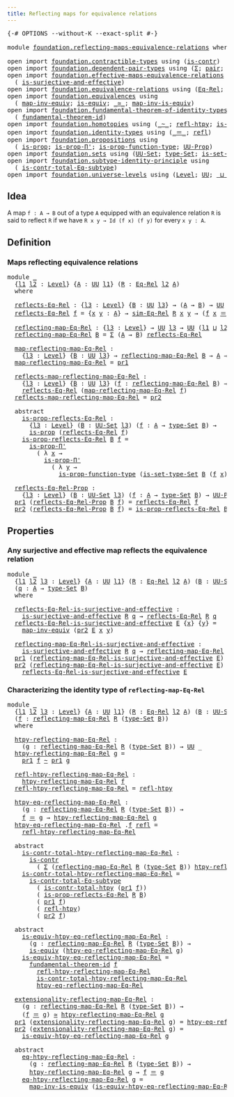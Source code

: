 ```yaml
---
title: Reflecting maps for equivalence relations
---
```


<pre class="Agda"><a id="67" class="Symbol">{-#</a> <a id="71" class="Keyword">OPTIONS</a> <a id="79" class="Pragma">--without-K</a> <a id="91" class="Pragma">--exact-split</a> <a id="105" class="Symbol">#-}</a>

<a id="110" class="Keyword">module</a> <a id="117" href="foundation.reflecting-maps-equivalence-relations.html" class="Module">foundation.reflecting-maps-equivalence-relations</a> <a id="166" class="Keyword">where</a>

<a id="173" class="Keyword">open</a> <a id="178" class="Keyword">import</a> <a id="185" href="foundation.contractible-types.html" class="Module">foundation.contractible-types</a> <a id="215" class="Keyword">using</a> <a id="221" class="Symbol">(</a><a id="222" href="foundation-core.contractible-types.html#1006" class="Function">is-contr</a><a id="230" class="Symbol">)</a>
<a id="232" class="Keyword">open</a> <a id="237" class="Keyword">import</a> <a id="244" href="foundation.dependent-pair-types.html" class="Module">foundation.dependent-pair-types</a> <a id="276" class="Keyword">using</a> <a id="282" class="Symbol">(</a><a id="283" href="foundation-core.dependent-pair-types.html#515" class="Record">Σ</a><a id="284" class="Symbol">;</a> <a id="286" href="foundation-core.dependent-pair-types.html#588" class="InductiveConstructor">pair</a><a id="290" class="Symbol">;</a> <a id="292" href="foundation-core.dependent-pair-types.html#605" class="Field">pr1</a><a id="295" class="Symbol">;</a> <a id="297" href="foundation-core.dependent-pair-types.html#617" class="Field">pr2</a><a id="300" class="Symbol">)</a>
<a id="302" class="Keyword">open</a> <a id="307" class="Keyword">import</a> <a id="314" href="foundation.effective-maps-equivalence-relations.html" class="Module">foundation.effective-maps-equivalence-relations</a> <a id="362" class="Keyword">using</a>
  <a id="370" class="Symbol">(</a> <a id="372" href="foundation.effective-maps-equivalence-relations.html#1174" class="Function">is-surjective-and-effective</a><a id="399" class="Symbol">)</a>
<a id="401" class="Keyword">open</a> <a id="406" class="Keyword">import</a> <a id="413" href="foundation.equivalence-relations.html" class="Module">foundation.equivalence-relations</a> <a id="446" class="Keyword">using</a> <a id="452" class="Symbol">(</a><a id="453" href="foundation.equivalence-relations.html#970" class="Function">Eq-Rel</a><a id="459" class="Symbol">;</a> <a id="461" href="foundation.equivalence-relations.html#1187" class="Function">sim-Eq-Rel</a><a id="471" class="Symbol">)</a>
<a id="473" class="Keyword">open</a> <a id="478" class="Keyword">import</a> <a id="485" href="foundation.equivalences.html" class="Module">foundation.equivalences</a> <a id="509" class="Keyword">using</a>
  <a id="517" class="Symbol">(</a> <a id="519" href="foundation-core.equivalences.html#5036" class="Function">map-inv-equiv</a><a id="532" class="Symbol">;</a> <a id="534" href="foundation-core.equivalences.html#1556" class="Function">is-equiv</a><a id="542" class="Symbol">;</a> <a id="544" href="foundation-core.equivalences.html#1621" class="Function Operator">_≃_</a><a id="547" class="Symbol">;</a> <a id="549" href="foundation-core.equivalences.html#4187" class="Function">map-inv-is-equiv</a><a id="565" class="Symbol">)</a>
<a id="567" class="Keyword">open</a> <a id="572" class="Keyword">import</a> <a id="579" href="foundation.fundamental-theorem-of-identity-types.html" class="Module">foundation.fundamental-theorem-of-identity-types</a> <a id="628" class="Keyword">using</a>
  <a id="636" class="Symbol">(</a> <a id="638" href="foundation-core.fundamental-theorem-of-identity-types.html#1904" class="Function">fundamental-theorem-id</a><a id="660" class="Symbol">)</a>
<a id="662" class="Keyword">open</a> <a id="667" class="Keyword">import</a> <a id="674" href="foundation.homotopies.html" class="Module">foundation.homotopies</a> <a id="696" class="Keyword">using</a> <a id="702" class="Symbol">(</a><a id="703" href="foundation-core.homotopies.html#627" class="Function Operator">_~_</a><a id="706" class="Symbol">;</a> <a id="708" href="foundation-core.homotopies.html#741" class="Function">refl-htpy</a><a id="717" class="Symbol">;</a> <a id="719" href="foundation.homotopies.html#3155" class="Function">is-contr-total-htpy</a><a id="738" class="Symbol">)</a>
<a id="740" class="Keyword">open</a> <a id="745" class="Keyword">import</a> <a id="752" href="foundation.identity-types.html" class="Module">foundation.identity-types</a> <a id="778" class="Keyword">using</a> <a id="784" class="Symbol">(</a><a id="785" href="foundation-core.identity-types.html#1865" class="Function Operator">_＝_</a><a id="788" class="Symbol">;</a> <a id="790" href="foundation-core.identity-types.html#1820" class="InductiveConstructor">refl</a><a id="794" class="Symbol">)</a>
<a id="796" class="Keyword">open</a> <a id="801" class="Keyword">import</a> <a id="808" href="foundation.propositions.html" class="Module">foundation.propositions</a> <a id="832" class="Keyword">using</a>
  <a id="840" class="Symbol">(</a> <a id="842" href="foundation-core.propositions.html#1309" class="Function">is-prop</a><a id="849" class="Symbol">;</a> <a id="851" href="foundation-core.propositions.html#6919" class="Function">is-prop-Π&#39;</a><a id="861" class="Symbol">;</a> <a id="863" href="foundation-core.propositions.html#7833" class="Function">is-prop-function-type</a><a id="884" class="Symbol">;</a> <a id="886" href="foundation-core.propositions.html#1393" class="Function">UU-Prop</a><a id="893" class="Symbol">)</a>
<a id="895" class="Keyword">open</a> <a id="900" class="Keyword">import</a> <a id="907" href="foundation.sets.html" class="Module">foundation.sets</a> <a id="923" class="Keyword">using</a> <a id="929" class="Symbol">(</a><a id="930" href="foundation-core.sets.html#1190" class="Function">UU-Set</a><a id="936" class="Symbol">;</a> <a id="938" href="foundation-core.sets.html#1304" class="Function">type-Set</a><a id="946" class="Symbol">;</a> <a id="948" href="foundation-core.sets.html#1355" class="Function">is-set-type-Set</a><a id="963" class="Symbol">)</a>
<a id="965" class="Keyword">open</a> <a id="970" class="Keyword">import</a> <a id="977" href="foundation.subtype-identity-principle.html" class="Module">foundation.subtype-identity-principle</a> <a id="1015" class="Keyword">using</a>
  <a id="1023" class="Symbol">(</a> <a id="1025" href="foundation-core.subtype-identity-principle.html#1586" class="Function">is-contr-total-Eq-subtype</a><a id="1050" class="Symbol">)</a>
<a id="1052" class="Keyword">open</a> <a id="1057" class="Keyword">import</a> <a id="1064" href="foundation.universe-levels.html" class="Module">foundation.universe-levels</a> <a id="1091" class="Keyword">using</a> <a id="1097" class="Symbol">(</a><a id="1098" href="Agda.Primitive.html#597" class="Postulate">Level</a><a id="1103" class="Symbol">;</a> <a id="1105" href="foundation-core.universe-levels.html#235" class="Primitive">UU</a><a id="1107" class="Symbol">;</a> <a id="1109" href="Agda.Primitive.html#810" class="Primitive Operator">_⊔_</a><a id="1112" class="Symbol">;</a> <a id="1114" href="Agda.Primitive.html#780" class="Primitive">lsuc</a><a id="1118" class="Symbol">)</a>
</pre>
## Idea

A map `f : A → B` out of a type `A` equipped with an equivalence relation `R` is said to reflect `R` if we have `R x y → Id (f x) (f y)` for every `x y : A`.

## Definition

### Maps reflecting equivalence relations

<pre class="Agda"><a id="1359" class="Keyword">module</a> <a id="1366" href="foundation.reflecting-maps-equivalence-relations.html#1366" class="Module">_</a>
  <a id="1370" class="Symbol">{</a><a id="1371" href="foundation.reflecting-maps-equivalence-relations.html#1371" class="Bound">l1</a> <a id="1374" href="foundation.reflecting-maps-equivalence-relations.html#1374" class="Bound">l2</a> <a id="1377" class="Symbol">:</a> <a id="1379" href="Agda.Primitive.html#597" class="Postulate">Level</a><a id="1384" class="Symbol">}</a> <a id="1386" class="Symbol">{</a><a id="1387" href="foundation.reflecting-maps-equivalence-relations.html#1387" class="Bound">A</a> <a id="1389" class="Symbol">:</a> <a id="1391" href="foundation-core.universe-levels.html#235" class="Primitive">UU</a> <a id="1394" href="foundation.reflecting-maps-equivalence-relations.html#1371" class="Bound">l1</a><a id="1396" class="Symbol">}</a> <a id="1398" class="Symbol">(</a><a id="1399" href="foundation.reflecting-maps-equivalence-relations.html#1399" class="Bound">R</a> <a id="1401" class="Symbol">:</a> <a id="1403" href="foundation.equivalence-relations.html#970" class="Function">Eq-Rel</a> <a id="1410" href="foundation.reflecting-maps-equivalence-relations.html#1374" class="Bound">l2</a> <a id="1413" href="foundation.reflecting-maps-equivalence-relations.html#1387" class="Bound">A</a><a id="1414" class="Symbol">)</a>
  <a id="1418" class="Keyword">where</a>
  
  <a id="1429" href="foundation.reflecting-maps-equivalence-relations.html#1429" class="Function">reflects-Eq-Rel</a> <a id="1445" class="Symbol">:</a> <a id="1447" class="Symbol">{</a><a id="1448" href="foundation.reflecting-maps-equivalence-relations.html#1448" class="Bound">l3</a> <a id="1451" class="Symbol">:</a> <a id="1453" href="Agda.Primitive.html#597" class="Postulate">Level</a><a id="1458" class="Symbol">}</a> <a id="1460" class="Symbol">{</a><a id="1461" href="foundation.reflecting-maps-equivalence-relations.html#1461" class="Bound">B</a> <a id="1463" class="Symbol">:</a> <a id="1465" href="foundation-core.universe-levels.html#235" class="Primitive">UU</a> <a id="1468" href="foundation.reflecting-maps-equivalence-relations.html#1448" class="Bound">l3</a><a id="1470" class="Symbol">}</a> <a id="1472" class="Symbol">→</a> <a id="1474" class="Symbol">(</a><a id="1475" href="foundation.reflecting-maps-equivalence-relations.html#1387" class="Bound">A</a> <a id="1477" class="Symbol">→</a> <a id="1479" href="foundation.reflecting-maps-equivalence-relations.html#1461" class="Bound">B</a><a id="1480" class="Symbol">)</a> <a id="1482" class="Symbol">→</a> <a id="1484" href="foundation-core.universe-levels.html#235" class="Primitive">UU</a> <a id="1487" class="Symbol">(</a><a id="1488" href="foundation.reflecting-maps-equivalence-relations.html#1371" class="Bound">l1</a> <a id="1491" href="Agda.Primitive.html#810" class="Primitive Operator">⊔</a> <a id="1493" class="Symbol">(</a><a id="1494" href="foundation.reflecting-maps-equivalence-relations.html#1374" class="Bound">l2</a> <a id="1497" href="Agda.Primitive.html#810" class="Primitive Operator">⊔</a> <a id="1499" href="foundation.reflecting-maps-equivalence-relations.html#1448" class="Bound">l3</a><a id="1501" class="Symbol">))</a>
  <a id="1506" href="foundation.reflecting-maps-equivalence-relations.html#1429" class="Function">reflects-Eq-Rel</a> <a id="1522" href="foundation.reflecting-maps-equivalence-relations.html#1522" class="Bound">f</a> <a id="1524" class="Symbol">=</a> <a id="1526" class="Symbol">{</a><a id="1527" href="foundation.reflecting-maps-equivalence-relations.html#1527" class="Bound">x</a> <a id="1529" href="foundation.reflecting-maps-equivalence-relations.html#1529" class="Bound">y</a> <a id="1531" class="Symbol">:</a> <a id="1533" href="foundation.reflecting-maps-equivalence-relations.html#1387" class="Bound">A</a><a id="1534" class="Symbol">}</a> <a id="1536" class="Symbol">→</a> <a id="1538" href="foundation.equivalence-relations.html#1187" class="Function">sim-Eq-Rel</a> <a id="1549" href="foundation.reflecting-maps-equivalence-relations.html#1399" class="Bound">R</a> <a id="1551" href="foundation.reflecting-maps-equivalence-relations.html#1527" class="Bound">x</a> <a id="1553" href="foundation.reflecting-maps-equivalence-relations.html#1529" class="Bound">y</a> <a id="1555" class="Symbol">→</a> <a id="1557" class="Symbol">(</a><a id="1558" href="foundation.reflecting-maps-equivalence-relations.html#1522" class="Bound">f</a> <a id="1560" href="foundation.reflecting-maps-equivalence-relations.html#1527" class="Bound">x</a> <a id="1562" href="foundation-core.identity-types.html#1865" class="Function Operator">＝</a> <a id="1564" href="foundation.reflecting-maps-equivalence-relations.html#1522" class="Bound">f</a> <a id="1566" href="foundation.reflecting-maps-equivalence-relations.html#1529" class="Bound">y</a><a id="1567" class="Symbol">)</a>
  
  <a id="1574" href="foundation.reflecting-maps-equivalence-relations.html#1574" class="Function">reflecting-map-Eq-Rel</a> <a id="1596" class="Symbol">:</a> <a id="1598" class="Symbol">{</a><a id="1599" href="foundation.reflecting-maps-equivalence-relations.html#1599" class="Bound">l3</a> <a id="1602" class="Symbol">:</a> <a id="1604" href="Agda.Primitive.html#597" class="Postulate">Level</a><a id="1609" class="Symbol">}</a> <a id="1611" class="Symbol">→</a> <a id="1613" href="foundation-core.universe-levels.html#235" class="Primitive">UU</a> <a id="1616" href="foundation.reflecting-maps-equivalence-relations.html#1599" class="Bound">l3</a> <a id="1619" class="Symbol">→</a> <a id="1621" href="foundation-core.universe-levels.html#235" class="Primitive">UU</a> <a id="1624" class="Symbol">(</a><a id="1625" href="foundation.reflecting-maps-equivalence-relations.html#1371" class="Bound">l1</a> <a id="1628" href="Agda.Primitive.html#810" class="Primitive Operator">⊔</a> <a id="1630" href="foundation.reflecting-maps-equivalence-relations.html#1374" class="Bound">l2</a> <a id="1633" href="Agda.Primitive.html#810" class="Primitive Operator">⊔</a> <a id="1635" href="foundation.reflecting-maps-equivalence-relations.html#1599" class="Bound">l3</a><a id="1637" class="Symbol">)</a>
  <a id="1641" href="foundation.reflecting-maps-equivalence-relations.html#1574" class="Function">reflecting-map-Eq-Rel</a> <a id="1663" href="foundation.reflecting-maps-equivalence-relations.html#1663" class="Bound">B</a> <a id="1665" class="Symbol">=</a> <a id="1667" href="foundation-core.dependent-pair-types.html#515" class="Record">Σ</a> <a id="1669" class="Symbol">(</a><a id="1670" href="foundation.reflecting-maps-equivalence-relations.html#1387" class="Bound">A</a> <a id="1672" class="Symbol">→</a> <a id="1674" href="foundation.reflecting-maps-equivalence-relations.html#1663" class="Bound">B</a><a id="1675" class="Symbol">)</a> <a id="1677" href="foundation.reflecting-maps-equivalence-relations.html#1429" class="Function">reflects-Eq-Rel</a>

  <a id="1696" href="foundation.reflecting-maps-equivalence-relations.html#1696" class="Function">map-reflecting-map-Eq-Rel</a> <a id="1722" class="Symbol">:</a>
    <a id="1728" class="Symbol">{</a><a id="1729" href="foundation.reflecting-maps-equivalence-relations.html#1729" class="Bound">l3</a> <a id="1732" class="Symbol">:</a> <a id="1734" href="Agda.Primitive.html#597" class="Postulate">Level</a><a id="1739" class="Symbol">}</a> <a id="1741" class="Symbol">{</a><a id="1742" href="foundation.reflecting-maps-equivalence-relations.html#1742" class="Bound">B</a> <a id="1744" class="Symbol">:</a> <a id="1746" href="foundation-core.universe-levels.html#235" class="Primitive">UU</a> <a id="1749" href="foundation.reflecting-maps-equivalence-relations.html#1729" class="Bound">l3</a><a id="1751" class="Symbol">}</a> <a id="1753" class="Symbol">→</a> <a id="1755" href="foundation.reflecting-maps-equivalence-relations.html#1574" class="Function">reflecting-map-Eq-Rel</a> <a id="1777" href="foundation.reflecting-maps-equivalence-relations.html#1742" class="Bound">B</a> <a id="1779" class="Symbol">→</a> <a id="1781" href="foundation.reflecting-maps-equivalence-relations.html#1387" class="Bound">A</a> <a id="1783" class="Symbol">→</a> <a id="1785" href="foundation.reflecting-maps-equivalence-relations.html#1742" class="Bound">B</a>
  <a id="1789" href="foundation.reflecting-maps-equivalence-relations.html#1696" class="Function">map-reflecting-map-Eq-Rel</a> <a id="1815" class="Symbol">=</a> <a id="1817" href="foundation-core.dependent-pair-types.html#605" class="Field">pr1</a>

  <a id="1824" href="foundation.reflecting-maps-equivalence-relations.html#1824" class="Function">reflects-map-reflecting-map-Eq-Rel</a> <a id="1859" class="Symbol">:</a>
    <a id="1865" class="Symbol">{</a><a id="1866" href="foundation.reflecting-maps-equivalence-relations.html#1866" class="Bound">l3</a> <a id="1869" class="Symbol">:</a> <a id="1871" href="Agda.Primitive.html#597" class="Postulate">Level</a><a id="1876" class="Symbol">}</a> <a id="1878" class="Symbol">{</a><a id="1879" href="foundation.reflecting-maps-equivalence-relations.html#1879" class="Bound">B</a> <a id="1881" class="Symbol">:</a> <a id="1883" href="foundation-core.universe-levels.html#235" class="Primitive">UU</a> <a id="1886" href="foundation.reflecting-maps-equivalence-relations.html#1866" class="Bound">l3</a><a id="1888" class="Symbol">}</a> <a id="1890" class="Symbol">(</a><a id="1891" href="foundation.reflecting-maps-equivalence-relations.html#1891" class="Bound">f</a> <a id="1893" class="Symbol">:</a> <a id="1895" href="foundation.reflecting-maps-equivalence-relations.html#1574" class="Function">reflecting-map-Eq-Rel</a> <a id="1917" href="foundation.reflecting-maps-equivalence-relations.html#1879" class="Bound">B</a><a id="1918" class="Symbol">)</a> <a id="1920" class="Symbol">→</a>
    <a id="1926" href="foundation.reflecting-maps-equivalence-relations.html#1429" class="Function">reflects-Eq-Rel</a> <a id="1942" class="Symbol">(</a><a id="1943" href="foundation.reflecting-maps-equivalence-relations.html#1696" class="Function">map-reflecting-map-Eq-Rel</a> <a id="1969" href="foundation.reflecting-maps-equivalence-relations.html#1891" class="Bound">f</a><a id="1970" class="Symbol">)</a>
  <a id="1974" href="foundation.reflecting-maps-equivalence-relations.html#1824" class="Function">reflects-map-reflecting-map-Eq-Rel</a> <a id="2009" class="Symbol">=</a> <a id="2011" href="foundation-core.dependent-pair-types.html#617" class="Field">pr2</a>

  <a id="2018" class="Keyword">abstract</a>
    <a id="2031" href="foundation.reflecting-maps-equivalence-relations.html#2031" class="Function">is-prop-reflects-Eq-Rel</a> <a id="2055" class="Symbol">:</a>
      <a id="2063" class="Symbol">{</a><a id="2064" href="foundation.reflecting-maps-equivalence-relations.html#2064" class="Bound">l3</a> <a id="2067" class="Symbol">:</a> <a id="2069" href="Agda.Primitive.html#597" class="Postulate">Level</a><a id="2074" class="Symbol">}</a> <a id="2076" class="Symbol">(</a><a id="2077" href="foundation.reflecting-maps-equivalence-relations.html#2077" class="Bound">B</a> <a id="2079" class="Symbol">:</a> <a id="2081" href="foundation-core.sets.html#1190" class="Function">UU-Set</a> <a id="2088" href="foundation.reflecting-maps-equivalence-relations.html#2064" class="Bound">l3</a><a id="2090" class="Symbol">)</a> <a id="2092" class="Symbol">(</a><a id="2093" href="foundation.reflecting-maps-equivalence-relations.html#2093" class="Bound">f</a> <a id="2095" class="Symbol">:</a> <a id="2097" href="foundation.reflecting-maps-equivalence-relations.html#1387" class="Bound">A</a> <a id="2099" class="Symbol">→</a> <a id="2101" href="foundation-core.sets.html#1304" class="Function">type-Set</a> <a id="2110" href="foundation.reflecting-maps-equivalence-relations.html#2077" class="Bound">B</a><a id="2111" class="Symbol">)</a> <a id="2113" class="Symbol">→</a>
      <a id="2121" href="foundation-core.propositions.html#1309" class="Function">is-prop</a> <a id="2129" class="Symbol">(</a><a id="2130" href="foundation.reflecting-maps-equivalence-relations.html#1429" class="Function">reflects-Eq-Rel</a> <a id="2146" href="foundation.reflecting-maps-equivalence-relations.html#2093" class="Bound">f</a><a id="2147" class="Symbol">)</a>
    <a id="2153" href="foundation.reflecting-maps-equivalence-relations.html#2031" class="Function">is-prop-reflects-Eq-Rel</a> <a id="2177" href="foundation.reflecting-maps-equivalence-relations.html#2177" class="Bound">B</a> <a id="2179" href="foundation.reflecting-maps-equivalence-relations.html#2179" class="Bound">f</a> <a id="2181" class="Symbol">=</a>
      <a id="2189" href="foundation-core.propositions.html#6919" class="Function">is-prop-Π&#39;</a>
        <a id="2208" class="Symbol">(</a> <a id="2210" class="Symbol">λ</a> <a id="2212" href="foundation.reflecting-maps-equivalence-relations.html#2212" class="Bound">x</a> <a id="2214" class="Symbol">→</a>
          <a id="2226" href="foundation-core.propositions.html#6919" class="Function">is-prop-Π&#39;</a>
            <a id="2249" class="Symbol">(</a> <a id="2251" class="Symbol">λ</a> <a id="2253" href="foundation.reflecting-maps-equivalence-relations.html#2253" class="Bound">y</a> <a id="2255" class="Symbol">→</a>
              <a id="2271" href="foundation-core.propositions.html#7833" class="Function">is-prop-function-type</a> <a id="2293" class="Symbol">(</a><a id="2294" href="foundation-core.sets.html#1355" class="Function">is-set-type-Set</a> <a id="2310" href="foundation.reflecting-maps-equivalence-relations.html#2177" class="Bound">B</a> <a id="2312" class="Symbol">(</a><a id="2313" href="foundation.reflecting-maps-equivalence-relations.html#2179" class="Bound">f</a> <a id="2315" href="foundation.reflecting-maps-equivalence-relations.html#2212" class="Bound">x</a><a id="2316" class="Symbol">)</a> <a id="2318" class="Symbol">(</a><a id="2319" href="foundation.reflecting-maps-equivalence-relations.html#2179" class="Bound">f</a> <a id="2321" href="foundation.reflecting-maps-equivalence-relations.html#2253" class="Bound">y</a><a id="2322" class="Symbol">))))</a>

  <a id="2330" href="foundation.reflecting-maps-equivalence-relations.html#2330" class="Function">reflects-Eq-Rel-Prop</a> <a id="2351" class="Symbol">:</a>
    <a id="2357" class="Symbol">{</a><a id="2358" href="foundation.reflecting-maps-equivalence-relations.html#2358" class="Bound">l3</a> <a id="2361" class="Symbol">:</a> <a id="2363" href="Agda.Primitive.html#597" class="Postulate">Level</a><a id="2368" class="Symbol">}</a> <a id="2370" class="Symbol">(</a><a id="2371" href="foundation.reflecting-maps-equivalence-relations.html#2371" class="Bound">B</a> <a id="2373" class="Symbol">:</a> <a id="2375" href="foundation-core.sets.html#1190" class="Function">UU-Set</a> <a id="2382" href="foundation.reflecting-maps-equivalence-relations.html#2358" class="Bound">l3</a><a id="2384" class="Symbol">)</a> <a id="2386" class="Symbol">(</a><a id="2387" href="foundation.reflecting-maps-equivalence-relations.html#2387" class="Bound">f</a> <a id="2389" class="Symbol">:</a> <a id="2391" href="foundation.reflecting-maps-equivalence-relations.html#1387" class="Bound">A</a> <a id="2393" class="Symbol">→</a> <a id="2395" href="foundation-core.sets.html#1304" class="Function">type-Set</a> <a id="2404" href="foundation.reflecting-maps-equivalence-relations.html#2371" class="Bound">B</a><a id="2405" class="Symbol">)</a> <a id="2407" class="Symbol">→</a> <a id="2409" href="foundation-core.propositions.html#1393" class="Function">UU-Prop</a> <a id="2417" class="Symbol">(</a><a id="2418" href="foundation.reflecting-maps-equivalence-relations.html#1371" class="Bound">l1</a> <a id="2421" href="Agda.Primitive.html#810" class="Primitive Operator">⊔</a> <a id="2423" href="foundation.reflecting-maps-equivalence-relations.html#1374" class="Bound">l2</a> <a id="2426" href="Agda.Primitive.html#810" class="Primitive Operator">⊔</a> <a id="2428" href="foundation.reflecting-maps-equivalence-relations.html#2358" class="Bound">l3</a><a id="2430" class="Symbol">)</a>
  <a id="2434" href="foundation-core.dependent-pair-types.html#605" class="Field">pr1</a> <a id="2438" class="Symbol">(</a><a id="2439" href="foundation.reflecting-maps-equivalence-relations.html#2330" class="Function">reflects-Eq-Rel-Prop</a> <a id="2460" href="foundation.reflecting-maps-equivalence-relations.html#2460" class="Bound">B</a> <a id="2462" href="foundation.reflecting-maps-equivalence-relations.html#2462" class="Bound">f</a><a id="2463" class="Symbol">)</a> <a id="2465" class="Symbol">=</a> <a id="2467" href="foundation.reflecting-maps-equivalence-relations.html#1429" class="Function">reflects-Eq-Rel</a> <a id="2483" href="foundation.reflecting-maps-equivalence-relations.html#2462" class="Bound">f</a>
  <a id="2487" href="foundation-core.dependent-pair-types.html#617" class="Field">pr2</a> <a id="2491" class="Symbol">(</a><a id="2492" href="foundation.reflecting-maps-equivalence-relations.html#2330" class="Function">reflects-Eq-Rel-Prop</a> <a id="2513" href="foundation.reflecting-maps-equivalence-relations.html#2513" class="Bound">B</a> <a id="2515" href="foundation.reflecting-maps-equivalence-relations.html#2515" class="Bound">f</a><a id="2516" class="Symbol">)</a> <a id="2518" class="Symbol">=</a> <a id="2520" href="foundation.reflecting-maps-equivalence-relations.html#2031" class="Function">is-prop-reflects-Eq-Rel</a> <a id="2544" href="foundation.reflecting-maps-equivalence-relations.html#2513" class="Bound">B</a> <a id="2546" href="foundation.reflecting-maps-equivalence-relations.html#2515" class="Bound">f</a>
</pre>
## Properties

### Any surjective and effective map reflects the equivalence relation

<pre class="Agda"><a id="2648" class="Keyword">module</a> <a id="2655" href="foundation.reflecting-maps-equivalence-relations.html#2655" class="Module">_</a>
  <a id="2659" class="Symbol">{</a><a id="2660" href="foundation.reflecting-maps-equivalence-relations.html#2660" class="Bound">l1</a> <a id="2663" href="foundation.reflecting-maps-equivalence-relations.html#2663" class="Bound">l2</a> <a id="2666" href="foundation.reflecting-maps-equivalence-relations.html#2666" class="Bound">l3</a> <a id="2669" class="Symbol">:</a> <a id="2671" href="Agda.Primitive.html#597" class="Postulate">Level</a><a id="2676" class="Symbol">}</a> <a id="2678" class="Symbol">{</a><a id="2679" href="foundation.reflecting-maps-equivalence-relations.html#2679" class="Bound">A</a> <a id="2681" class="Symbol">:</a> <a id="2683" href="foundation-core.universe-levels.html#235" class="Primitive">UU</a> <a id="2686" href="foundation.reflecting-maps-equivalence-relations.html#2660" class="Bound">l1</a><a id="2688" class="Symbol">}</a> <a id="2690" class="Symbol">(</a><a id="2691" href="foundation.reflecting-maps-equivalence-relations.html#2691" class="Bound">R</a> <a id="2693" class="Symbol">:</a> <a id="2695" href="foundation.equivalence-relations.html#970" class="Function">Eq-Rel</a> <a id="2702" href="foundation.reflecting-maps-equivalence-relations.html#2663" class="Bound">l2</a> <a id="2705" href="foundation.reflecting-maps-equivalence-relations.html#2679" class="Bound">A</a><a id="2706" class="Symbol">)</a> <a id="2708" class="Symbol">(</a><a id="2709" href="foundation.reflecting-maps-equivalence-relations.html#2709" class="Bound">B</a> <a id="2711" class="Symbol">:</a> <a id="2713" href="foundation-core.sets.html#1190" class="Function">UU-Set</a> <a id="2720" href="foundation.reflecting-maps-equivalence-relations.html#2666" class="Bound">l3</a><a id="2722" class="Symbol">)</a>
  <a id="2726" class="Symbol">(</a><a id="2727" href="foundation.reflecting-maps-equivalence-relations.html#2727" class="Bound">q</a> <a id="2729" class="Symbol">:</a> <a id="2731" href="foundation.reflecting-maps-equivalence-relations.html#2679" class="Bound">A</a> <a id="2733" class="Symbol">→</a> <a id="2735" href="foundation-core.sets.html#1304" class="Function">type-Set</a> <a id="2744" href="foundation.reflecting-maps-equivalence-relations.html#2709" class="Bound">B</a><a id="2745" class="Symbol">)</a>
  <a id="2749" class="Keyword">where</a>

  <a id="2758" href="foundation.reflecting-maps-equivalence-relations.html#2758" class="Function">reflects-Eq-Rel-is-surjective-and-effective</a> <a id="2802" class="Symbol">:</a>
    <a id="2808" href="foundation.effective-maps-equivalence-relations.html#1174" class="Function">is-surjective-and-effective</a> <a id="2836" href="foundation.reflecting-maps-equivalence-relations.html#2691" class="Bound">R</a> <a id="2838" href="foundation.reflecting-maps-equivalence-relations.html#2727" class="Bound">q</a> <a id="2840" class="Symbol">→</a> <a id="2842" href="foundation.reflecting-maps-equivalence-relations.html#1429" class="Function">reflects-Eq-Rel</a> <a id="2858" href="foundation.reflecting-maps-equivalence-relations.html#2691" class="Bound">R</a> <a id="2860" href="foundation.reflecting-maps-equivalence-relations.html#2727" class="Bound">q</a>
  <a id="2864" href="foundation.reflecting-maps-equivalence-relations.html#2758" class="Function">reflects-Eq-Rel-is-surjective-and-effective</a> <a id="2908" href="foundation.reflecting-maps-equivalence-relations.html#2908" class="Bound">E</a> <a id="2910" class="Symbol">{</a><a id="2911" href="foundation.reflecting-maps-equivalence-relations.html#2911" class="Bound">x</a><a id="2912" class="Symbol">}</a> <a id="2914" class="Symbol">{</a><a id="2915" href="foundation.reflecting-maps-equivalence-relations.html#2915" class="Bound">y</a><a id="2916" class="Symbol">}</a> <a id="2918" class="Symbol">=</a>
    <a id="2924" href="foundation-core.equivalences.html#5036" class="Function">map-inv-equiv</a> <a id="2938" class="Symbol">(</a><a id="2939" href="foundation-core.dependent-pair-types.html#617" class="Field">pr2</a> <a id="2943" href="foundation.reflecting-maps-equivalence-relations.html#2908" class="Bound">E</a> <a id="2945" href="foundation.reflecting-maps-equivalence-relations.html#2911" class="Bound">x</a> <a id="2947" href="foundation.reflecting-maps-equivalence-relations.html#2915" class="Bound">y</a><a id="2948" class="Symbol">)</a>

  <a id="2953" href="foundation.reflecting-maps-equivalence-relations.html#2953" class="Function">reflecting-map-Eq-Rel-is-surjective-and-effective</a> <a id="3003" class="Symbol">:</a>
    <a id="3009" href="foundation.effective-maps-equivalence-relations.html#1174" class="Function">is-surjective-and-effective</a> <a id="3037" href="foundation.reflecting-maps-equivalence-relations.html#2691" class="Bound">R</a> <a id="3039" href="foundation.reflecting-maps-equivalence-relations.html#2727" class="Bound">q</a> <a id="3041" class="Symbol">→</a> <a id="3043" href="foundation.reflecting-maps-equivalence-relations.html#1574" class="Function">reflecting-map-Eq-Rel</a> <a id="3065" href="foundation.reflecting-maps-equivalence-relations.html#2691" class="Bound">R</a> <a id="3067" class="Symbol">(</a><a id="3068" href="foundation-core.sets.html#1304" class="Function">type-Set</a> <a id="3077" href="foundation.reflecting-maps-equivalence-relations.html#2709" class="Bound">B</a><a id="3078" class="Symbol">)</a>
  <a id="3082" href="foundation-core.dependent-pair-types.html#605" class="Field">pr1</a> <a id="3086" class="Symbol">(</a><a id="3087" href="foundation.reflecting-maps-equivalence-relations.html#2953" class="Function">reflecting-map-Eq-Rel-is-surjective-and-effective</a> <a id="3137" href="foundation.reflecting-maps-equivalence-relations.html#3137" class="Bound">E</a><a id="3138" class="Symbol">)</a> <a id="3140" class="Symbol">=</a> <a id="3142" href="foundation.reflecting-maps-equivalence-relations.html#2727" class="Bound">q</a>
  <a id="3146" href="foundation-core.dependent-pair-types.html#617" class="Field">pr2</a> <a id="3150" class="Symbol">(</a><a id="3151" href="foundation.reflecting-maps-equivalence-relations.html#2953" class="Function">reflecting-map-Eq-Rel-is-surjective-and-effective</a> <a id="3201" href="foundation.reflecting-maps-equivalence-relations.html#3201" class="Bound">E</a><a id="3202" class="Symbol">)</a> <a id="3204" class="Symbol">=</a>
    <a id="3210" href="foundation.reflecting-maps-equivalence-relations.html#2758" class="Function">reflects-Eq-Rel-is-surjective-and-effective</a> <a id="3254" href="foundation.reflecting-maps-equivalence-relations.html#3201" class="Bound">E</a>
</pre>
### Characterizing the identity type of `reflecting-map-Eq-Rel`

<pre class="Agda"><a id="3334" class="Keyword">module</a> <a id="3341" href="foundation.reflecting-maps-equivalence-relations.html#3341" class="Module">_</a>
  <a id="3345" class="Symbol">{</a><a id="3346" href="foundation.reflecting-maps-equivalence-relations.html#3346" class="Bound">l1</a> <a id="3349" href="foundation.reflecting-maps-equivalence-relations.html#3349" class="Bound">l2</a> <a id="3352" href="foundation.reflecting-maps-equivalence-relations.html#3352" class="Bound">l3</a> <a id="3355" class="Symbol">:</a> <a id="3357" href="Agda.Primitive.html#597" class="Postulate">Level</a><a id="3362" class="Symbol">}</a> <a id="3364" class="Symbol">{</a><a id="3365" href="foundation.reflecting-maps-equivalence-relations.html#3365" class="Bound">A</a> <a id="3367" class="Symbol">:</a> <a id="3369" href="foundation-core.universe-levels.html#235" class="Primitive">UU</a> <a id="3372" href="foundation.reflecting-maps-equivalence-relations.html#3346" class="Bound">l1</a><a id="3374" class="Symbol">}</a> <a id="3376" class="Symbol">(</a><a id="3377" href="foundation.reflecting-maps-equivalence-relations.html#3377" class="Bound">R</a> <a id="3379" class="Symbol">:</a> <a id="3381" href="foundation.equivalence-relations.html#970" class="Function">Eq-Rel</a> <a id="3388" href="foundation.reflecting-maps-equivalence-relations.html#3349" class="Bound">l2</a> <a id="3391" href="foundation.reflecting-maps-equivalence-relations.html#3365" class="Bound">A</a><a id="3392" class="Symbol">)</a> <a id="3394" class="Symbol">(</a><a id="3395" href="foundation.reflecting-maps-equivalence-relations.html#3395" class="Bound">B</a> <a id="3397" class="Symbol">:</a> <a id="3399" href="foundation-core.sets.html#1190" class="Function">UU-Set</a> <a id="3406" href="foundation.reflecting-maps-equivalence-relations.html#3352" class="Bound">l3</a><a id="3408" class="Symbol">)</a>
  <a id="3412" class="Symbol">(</a><a id="3413" href="foundation.reflecting-maps-equivalence-relations.html#3413" class="Bound">f</a> <a id="3415" class="Symbol">:</a> <a id="3417" href="foundation.reflecting-maps-equivalence-relations.html#1574" class="Function">reflecting-map-Eq-Rel</a> <a id="3439" href="foundation.reflecting-maps-equivalence-relations.html#3377" class="Bound">R</a> <a id="3441" class="Symbol">(</a><a id="3442" href="foundation-core.sets.html#1304" class="Function">type-Set</a> <a id="3451" href="foundation.reflecting-maps-equivalence-relations.html#3395" class="Bound">B</a><a id="3452" class="Symbol">))</a>
  <a id="3457" class="Keyword">where</a>

  <a id="3466" href="foundation.reflecting-maps-equivalence-relations.html#3466" class="Function">htpy-reflecting-map-Eq-Rel</a> <a id="3493" class="Symbol">:</a>
    <a id="3499" class="Symbol">(</a><a id="3500" href="foundation.reflecting-maps-equivalence-relations.html#3500" class="Bound">g</a> <a id="3502" class="Symbol">:</a> <a id="3504" href="foundation.reflecting-maps-equivalence-relations.html#1574" class="Function">reflecting-map-Eq-Rel</a> <a id="3526" href="foundation.reflecting-maps-equivalence-relations.html#3377" class="Bound">R</a> <a id="3528" class="Symbol">(</a><a id="3529" href="foundation-core.sets.html#1304" class="Function">type-Set</a> <a id="3538" href="foundation.reflecting-maps-equivalence-relations.html#3395" class="Bound">B</a><a id="3539" class="Symbol">))</a> <a id="3542" class="Symbol">→</a> <a id="3544" href="foundation-core.universe-levels.html#235" class="Primitive">UU</a> <a id="3547" class="Symbol">_</a>
  <a id="3551" href="foundation.reflecting-maps-equivalence-relations.html#3466" class="Function">htpy-reflecting-map-Eq-Rel</a> <a id="3578" href="foundation.reflecting-maps-equivalence-relations.html#3578" class="Bound">g</a> <a id="3580" class="Symbol">=</a>
    <a id="3586" href="foundation-core.dependent-pair-types.html#605" class="Field">pr1</a> <a id="3590" href="foundation.reflecting-maps-equivalence-relations.html#3413" class="Bound">f</a> <a id="3592" href="foundation-core.homotopies.html#627" class="Function Operator">~</a> <a id="3594" href="foundation-core.dependent-pair-types.html#605" class="Field">pr1</a> <a id="3598" href="foundation.reflecting-maps-equivalence-relations.html#3578" class="Bound">g</a>
  
  <a id="3605" href="foundation.reflecting-maps-equivalence-relations.html#3605" class="Function">refl-htpy-reflecting-map-Eq-Rel</a> <a id="3637" class="Symbol">:</a>
    <a id="3643" href="foundation.reflecting-maps-equivalence-relations.html#3466" class="Function">htpy-reflecting-map-Eq-Rel</a> <a id="3670" href="foundation.reflecting-maps-equivalence-relations.html#3413" class="Bound">f</a>
  <a id="3674" href="foundation.reflecting-maps-equivalence-relations.html#3605" class="Function">refl-htpy-reflecting-map-Eq-Rel</a> <a id="3706" class="Symbol">=</a> <a id="3708" href="foundation-core.homotopies.html#741" class="Function">refl-htpy</a>
  
  <a id="3723" href="foundation.reflecting-maps-equivalence-relations.html#3723" class="Function">htpy-eq-reflecting-map-Eq-Rel</a> <a id="3753" class="Symbol">:</a>
    <a id="3759" class="Symbol">(</a><a id="3760" href="foundation.reflecting-maps-equivalence-relations.html#3760" class="Bound">g</a> <a id="3762" class="Symbol">:</a> <a id="3764" href="foundation.reflecting-maps-equivalence-relations.html#1574" class="Function">reflecting-map-Eq-Rel</a> <a id="3786" href="foundation.reflecting-maps-equivalence-relations.html#3377" class="Bound">R</a> <a id="3788" class="Symbol">(</a><a id="3789" href="foundation-core.sets.html#1304" class="Function">type-Set</a> <a id="3798" href="foundation.reflecting-maps-equivalence-relations.html#3395" class="Bound">B</a><a id="3799" class="Symbol">))</a> <a id="3802" class="Symbol">→</a>
    <a id="3808" href="foundation.reflecting-maps-equivalence-relations.html#3413" class="Bound">f</a> <a id="3810" href="foundation-core.identity-types.html#1865" class="Function Operator">＝</a> <a id="3812" href="foundation.reflecting-maps-equivalence-relations.html#3760" class="Bound">g</a> <a id="3814" class="Symbol">→</a> <a id="3816" href="foundation.reflecting-maps-equivalence-relations.html#3466" class="Function">htpy-reflecting-map-Eq-Rel</a> <a id="3843" href="foundation.reflecting-maps-equivalence-relations.html#3760" class="Bound">g</a>
  <a id="3847" href="foundation.reflecting-maps-equivalence-relations.html#3723" class="Function">htpy-eq-reflecting-map-Eq-Rel</a> <a id="3877" class="DottedPattern Symbol">.</a><a id="3878" href="foundation.reflecting-maps-equivalence-relations.html#3413" class="DottedPattern Bound">f</a> <a id="3880" href="foundation-core.identity-types.html#1820" class="InductiveConstructor">refl</a> <a id="3885" class="Symbol">=</a>
    <a id="3891" href="foundation.reflecting-maps-equivalence-relations.html#3605" class="Function">refl-htpy-reflecting-map-Eq-Rel</a>

  <a id="3926" class="Keyword">abstract</a>
    <a id="3939" href="foundation.reflecting-maps-equivalence-relations.html#3939" class="Function">is-contr-total-htpy-reflecting-map-Eq-Rel</a> <a id="3981" class="Symbol">:</a>
      <a id="3989" href="foundation-core.contractible-types.html#1006" class="Function">is-contr</a>
        <a id="4006" class="Symbol">(</a> <a id="4008" href="foundation-core.dependent-pair-types.html#515" class="Record">Σ</a> <a id="4010" class="Symbol">(</a><a id="4011" href="foundation.reflecting-maps-equivalence-relations.html#1574" class="Function">reflecting-map-Eq-Rel</a> <a id="4033" href="foundation.reflecting-maps-equivalence-relations.html#3377" class="Bound">R</a> <a id="4035" class="Symbol">(</a><a id="4036" href="foundation-core.sets.html#1304" class="Function">type-Set</a> <a id="4045" href="foundation.reflecting-maps-equivalence-relations.html#3395" class="Bound">B</a><a id="4046" class="Symbol">))</a> <a id="4049" href="foundation.reflecting-maps-equivalence-relations.html#3466" class="Function">htpy-reflecting-map-Eq-Rel</a><a id="4075" class="Symbol">)</a>
    <a id="4081" href="foundation.reflecting-maps-equivalence-relations.html#3939" class="Function">is-contr-total-htpy-reflecting-map-Eq-Rel</a> <a id="4123" class="Symbol">=</a>
      <a id="4131" href="foundation-core.subtype-identity-principle.html#1586" class="Function">is-contr-total-Eq-subtype</a>
        <a id="4165" class="Symbol">(</a> <a id="4167" href="foundation.homotopies.html#3155" class="Function">is-contr-total-htpy</a> <a id="4187" class="Symbol">(</a><a id="4188" href="foundation-core.dependent-pair-types.html#605" class="Field">pr1</a> <a id="4192" href="foundation.reflecting-maps-equivalence-relations.html#3413" class="Bound">f</a><a id="4193" class="Symbol">))</a>
        <a id="4204" class="Symbol">(</a> <a id="4206" href="foundation.reflecting-maps-equivalence-relations.html#2031" class="Function">is-prop-reflects-Eq-Rel</a> <a id="4230" href="foundation.reflecting-maps-equivalence-relations.html#3377" class="Bound">R</a> <a id="4232" href="foundation.reflecting-maps-equivalence-relations.html#3395" class="Bound">B</a><a id="4233" class="Symbol">)</a>
        <a id="4243" class="Symbol">(</a> <a id="4245" href="foundation-core.dependent-pair-types.html#605" class="Field">pr1</a> <a id="4249" href="foundation.reflecting-maps-equivalence-relations.html#3413" class="Bound">f</a><a id="4250" class="Symbol">)</a>
        <a id="4260" class="Symbol">(</a> <a id="4262" href="foundation-core.homotopies.html#741" class="Function">refl-htpy</a><a id="4271" class="Symbol">)</a>
        <a id="4281" class="Symbol">(</a> <a id="4283" href="foundation-core.dependent-pair-types.html#617" class="Field">pr2</a> <a id="4287" href="foundation.reflecting-maps-equivalence-relations.html#3413" class="Bound">f</a><a id="4288" class="Symbol">)</a>

  <a id="4293" class="Keyword">abstract</a>
    <a id="4306" href="foundation.reflecting-maps-equivalence-relations.html#4306" class="Function">is-equiv-htpy-eq-reflecting-map-Eq-Rel</a> <a id="4345" class="Symbol">:</a>
      <a id="4353" class="Symbol">(</a><a id="4354" href="foundation.reflecting-maps-equivalence-relations.html#4354" class="Bound">g</a> <a id="4356" class="Symbol">:</a> <a id="4358" href="foundation.reflecting-maps-equivalence-relations.html#1574" class="Function">reflecting-map-Eq-Rel</a> <a id="4380" href="foundation.reflecting-maps-equivalence-relations.html#3377" class="Bound">R</a> <a id="4382" class="Symbol">(</a><a id="4383" href="foundation-core.sets.html#1304" class="Function">type-Set</a> <a id="4392" href="foundation.reflecting-maps-equivalence-relations.html#3395" class="Bound">B</a><a id="4393" class="Symbol">))</a> <a id="4396" class="Symbol">→</a>
      <a id="4404" href="foundation-core.equivalences.html#1556" class="Function">is-equiv</a> <a id="4413" class="Symbol">(</a><a id="4414" href="foundation.reflecting-maps-equivalence-relations.html#3723" class="Function">htpy-eq-reflecting-map-Eq-Rel</a> <a id="4444" href="foundation.reflecting-maps-equivalence-relations.html#4354" class="Bound">g</a><a id="4445" class="Symbol">)</a>
    <a id="4451" href="foundation.reflecting-maps-equivalence-relations.html#4306" class="Function">is-equiv-htpy-eq-reflecting-map-Eq-Rel</a> <a id="4490" class="Symbol">=</a>
      <a id="4498" href="foundation-core.fundamental-theorem-of-identity-types.html#1904" class="Function">fundamental-theorem-id</a> <a id="4521" href="foundation.reflecting-maps-equivalence-relations.html#3413" class="Bound">f</a>
        <a id="4531" href="foundation.reflecting-maps-equivalence-relations.html#3605" class="Function">refl-htpy-reflecting-map-Eq-Rel</a>
        <a id="4571" href="foundation.reflecting-maps-equivalence-relations.html#3939" class="Function">is-contr-total-htpy-reflecting-map-Eq-Rel</a>
        <a id="4621" href="foundation.reflecting-maps-equivalence-relations.html#3723" class="Function">htpy-eq-reflecting-map-Eq-Rel</a>

  <a id="4654" href="foundation.reflecting-maps-equivalence-relations.html#4654" class="Function">extensionality-reflecting-map-Eq-Rel</a> <a id="4691" class="Symbol">:</a>
    <a id="4697" class="Symbol">(</a><a id="4698" href="foundation.reflecting-maps-equivalence-relations.html#4698" class="Bound">g</a> <a id="4700" class="Symbol">:</a> <a id="4702" href="foundation.reflecting-maps-equivalence-relations.html#1574" class="Function">reflecting-map-Eq-Rel</a> <a id="4724" href="foundation.reflecting-maps-equivalence-relations.html#3377" class="Bound">R</a> <a id="4726" class="Symbol">(</a><a id="4727" href="foundation-core.sets.html#1304" class="Function">type-Set</a> <a id="4736" href="foundation.reflecting-maps-equivalence-relations.html#3395" class="Bound">B</a><a id="4737" class="Symbol">))</a> <a id="4740" class="Symbol">→</a>
    <a id="4746" class="Symbol">(</a><a id="4747" href="foundation.reflecting-maps-equivalence-relations.html#3413" class="Bound">f</a> <a id="4749" href="foundation-core.identity-types.html#1865" class="Function Operator">＝</a> <a id="4751" href="foundation.reflecting-maps-equivalence-relations.html#4698" class="Bound">g</a><a id="4752" class="Symbol">)</a> <a id="4754" href="foundation-core.equivalences.html#1621" class="Function Operator">≃</a> <a id="4756" href="foundation.reflecting-maps-equivalence-relations.html#3466" class="Function">htpy-reflecting-map-Eq-Rel</a> <a id="4783" href="foundation.reflecting-maps-equivalence-relations.html#4698" class="Bound">g</a>
  <a id="4787" href="foundation-core.dependent-pair-types.html#605" class="Field">pr1</a> <a id="4791" class="Symbol">(</a><a id="4792" href="foundation.reflecting-maps-equivalence-relations.html#4654" class="Function">extensionality-reflecting-map-Eq-Rel</a> <a id="4829" href="foundation.reflecting-maps-equivalence-relations.html#4829" class="Bound">g</a><a id="4830" class="Symbol">)</a> <a id="4832" class="Symbol">=</a> <a id="4834" href="foundation.reflecting-maps-equivalence-relations.html#3723" class="Function">htpy-eq-reflecting-map-Eq-Rel</a> <a id="4864" href="foundation.reflecting-maps-equivalence-relations.html#4829" class="Bound">g</a>
  <a id="4868" href="foundation-core.dependent-pair-types.html#617" class="Field">pr2</a> <a id="4872" class="Symbol">(</a><a id="4873" href="foundation.reflecting-maps-equivalence-relations.html#4654" class="Function">extensionality-reflecting-map-Eq-Rel</a> <a id="4910" href="foundation.reflecting-maps-equivalence-relations.html#4910" class="Bound">g</a><a id="4911" class="Symbol">)</a> <a id="4913" class="Symbol">=</a>
    <a id="4919" href="foundation.reflecting-maps-equivalence-relations.html#4306" class="Function">is-equiv-htpy-eq-reflecting-map-Eq-Rel</a> <a id="4958" href="foundation.reflecting-maps-equivalence-relations.html#4910" class="Bound">g</a>

  <a id="4963" class="Keyword">abstract</a>
    <a id="4976" href="foundation.reflecting-maps-equivalence-relations.html#4976" class="Function">eq-htpy-reflecting-map-Eq-Rel</a> <a id="5006" class="Symbol">:</a>
      <a id="5014" class="Symbol">(</a><a id="5015" href="foundation.reflecting-maps-equivalence-relations.html#5015" class="Bound">g</a> <a id="5017" class="Symbol">:</a> <a id="5019" href="foundation.reflecting-maps-equivalence-relations.html#1574" class="Function">reflecting-map-Eq-Rel</a> <a id="5041" href="foundation.reflecting-maps-equivalence-relations.html#3377" class="Bound">R</a> <a id="5043" class="Symbol">(</a><a id="5044" href="foundation-core.sets.html#1304" class="Function">type-Set</a> <a id="5053" href="foundation.reflecting-maps-equivalence-relations.html#3395" class="Bound">B</a><a id="5054" class="Symbol">))</a> <a id="5057" class="Symbol">→</a>
      <a id="5065" href="foundation.reflecting-maps-equivalence-relations.html#3466" class="Function">htpy-reflecting-map-Eq-Rel</a> <a id="5092" href="foundation.reflecting-maps-equivalence-relations.html#5015" class="Bound">g</a> <a id="5094" class="Symbol">→</a> <a id="5096" href="foundation.reflecting-maps-equivalence-relations.html#3413" class="Bound">f</a> <a id="5098" href="foundation-core.identity-types.html#1865" class="Function Operator">＝</a> <a id="5100" href="foundation.reflecting-maps-equivalence-relations.html#5015" class="Bound">g</a>
    <a id="5106" href="foundation.reflecting-maps-equivalence-relations.html#4976" class="Function">eq-htpy-reflecting-map-Eq-Rel</a> <a id="5136" href="foundation.reflecting-maps-equivalence-relations.html#5136" class="Bound">g</a> <a id="5138" class="Symbol">=</a>
      <a id="5146" href="foundation-core.equivalences.html#4187" class="Function">map-inv-is-equiv</a> <a id="5163" class="Symbol">(</a><a id="5164" href="foundation.reflecting-maps-equivalence-relations.html#4306" class="Function">is-equiv-htpy-eq-reflecting-map-Eq-Rel</a> <a id="5203" href="foundation.reflecting-maps-equivalence-relations.html#5136" class="Bound">g</a><a id="5204" class="Symbol">)</a>
</pre>
